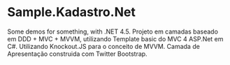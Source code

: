 Sample.Kadastro.Net
=====================

Some demos for something, with .NET 4.5. Projeto em camadas baseado em DDD + MVC + MVVM, utilizando Template basic do MVC 4 ASP.Net em C#. Utilizando Knockout.JS para o conceito de MVVM.
Camada de Apresentação construida com Twitter Bootstrap.
